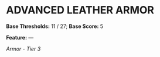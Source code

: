 ﻿# ADVANCED LEATHER ARMOR

**Base Thresholds:** 11 / 27; **Base Score:** 5

**Feature:** —

*Armor - Tier 3*
